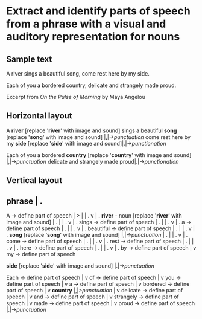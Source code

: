 # Extract and identify parts of speech from a phrase with a visual and auditory representation for nouns

## Sample text

A river sings a beautiful song, come rest here by my side.

Each of you a bordered country, delicate and strangely made proud.

Excerpt from *On the Pulse of Morning* by Maya Angelou

## Horizontal layout

A **river** [replace '**river**' with image and sound] sings a beautiful **song** [replace '**song**' with image and sound] |,|->*punctuation* come rest here by my **side** [replace '**side**' with image and sound]|.|->*punctionation*

Each of you a bordered **country** [replace '**country**' with image and sound] |,|->*punctuation* delicate and strangely made proud|.|->*punctionation*


## Vertical layout 

phrase | .
------------ 
A -> define part of speech | >
| | .
v | .
**river** - noun [replace '**river**' with image and sound] | .
| | .
v | .
sings -> define part of speech | .
| | .
v | .
a -> define part of speech | .
| | .
v | .
beautiful -> define part of speech | .
| | .
v | .
**song** [replace '**song**' with image and sound] |,|->*punctuation* | .
| | .
v | .
come -> define part of speech | .
| | .
v | .
rest -> define part of speech | .
| | .
v | .
here -> define part of speech | .
| | .
v | .
by -> define part of speech
|
v
my -> define part of speech

**side** [replace '**side**' with image and sound] |.|->*punctuation*


Each -> define part of speech
|
v
of -> define part of speech
|
v
you -> define part of speech
|
v
a -> define part of speech
|
v
bordered -> define part of speech
|
v
**country** |,|>*punctuation* 
|
v
delicate -> define part of speech
|
v
and -> define part of speech
|
v
strangely -> define part of speech
|
v
made -> define part of speech
|
v
proud -> define part of speech |.|->*punctuation*
